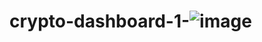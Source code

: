# crypto-dashboard-1-![image](https://github.com/user-attachments/assets/6a64d5eb-fb96-4d0c-837c-32ee0138a908)
